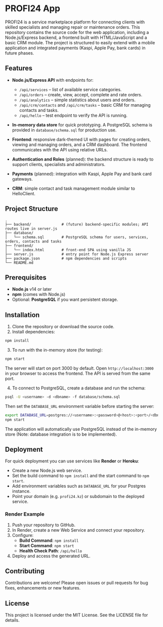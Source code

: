 # PROFI24 App

PROFI24 is a service marketplace platform for connecting clients with skilled specialists and managing repair or maintenance orders. This repository contains the source code for the web application, including a Node.js/Express backend, a frontend built with HTML/JavaScript and a basic CRM module. The project is structured to easily extend with a mobile application and integrated payments (Kaspi, Apple Pay, bank cards) in future phases.

## Features

- **Node.js/Express API** with endpoints for:
  - `/api/services` – list of available service categories.
  - `/api/orders` – create, view, accept, complete and rate orders.
  - `/api/analytics` – simple statistics about users and orders.
  - `/api/crm/contacts` and `/api/crm/tasks` – basic CRM for managing contacts and tasks.
  - `/api/hello` – test endpoint to verify the API is running.

- **In-memory data store** for quick prototyping. A PostgreSQL schema is provided in `database/schema.sql` for production use.

- **Frontend**: responsive dark-themed UI with pages for creating orders, viewing and managing orders, and a CRM dashboard. The frontend communicates with the API using relative URLs.

- **Authentication and Roles** (planned): the backend structure is ready to support clients, specialists and administrators.

- **Payments** (planned): integration with Kaspi, Apple Pay and bank card gateways.

- **CRM**: simple contact and task management module similar to HelloClient.

## Project Structure

```
.
├── backend/              # (future) backend-specific modules; API routes live in server.js
├── database/
│   └── schema.sql        # PostgreSQL schema for users, services, orders, contacts and tasks
├── frontend/
│   └── index.html        # front-end SPA using vanilla JS
├── server.js             # entry point for Node.js Express server
├── package.json          # npm dependencies and scripts
└── README.md
```

## Prerequisites

- **Node.js** v14 or later
- **npm** (comes with Node.js)
- Optional: **PostgreSQL** if you want persistent storage.

## Installation

1. Clone the repository or download the source code.
2. Install dependencies:

```bash
npm install
```

3. To run with the in-memory store (for testing):

```bash
npm start
```

The server will start on port 3000 by default. Open `http://localhost:3000` in your browser to access the frontend. The API is served from the same port.

4. To connect to PostgreSQL, create a database and run the schema:

```bash
psql -U <username> -d <dbname> -f database/schema.sql
```

Then set the `DATABASE_URL` environment variable before starting the server:

```bash
export DATABASE_URL=postgres://<username>:<password>@<host>:<port>/<dbname>
npm start
```

The application will automatically use PostgreSQL instead of the in-memory store (Note: database integration is to be implemented).

## Deployment

For quick deployment you can use services like **Render** or **Heroku**:

- Create a new Node.js web service.
- Set the build command to `npm install` and the start command to `npm start`.
- Add environment variables such as `DATABASE_URL` for your Postgres instance.
- Point your domain (e.g. `profi24.kz`) or subdomain to the deployed service.

### Render Example

1. Push your repository to GitHub.
2. In Render, create a new Web Service and connect your repository.
3. Configure:
   - **Build Command**: `npm install`
   - **Start Command**: `npm start`
   - **Health Check Path**: `/api/hello`
4. Deploy and access the generated URL.

## Contributing

Contributions are welcome! Please open issues or pull requests for bug fixes, enhancements or new features.

## License

This project is licensed under the MIT License. See the LICENSE file for details.
